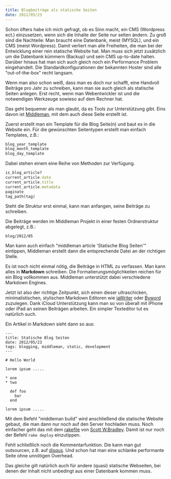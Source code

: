 ```yaml
---
title: Blogbeiträge als statische Seiten
date: 2012/05/23
---
```


Schon öfters habe ich mich gefragt, ob es Sinn macht, ein CMS (Wordpress ect.) einzusetzen, wenn sich die Inhalte der Seite nur selten ändern. Zu groß sind die Nachteile: Man braucht eine Datenbank, meist (MYSQL), und ein CMS (meist Wordpress). Damit verliert man alle Freiheiten, die man bei der Entwicklung einer rein statische Website hat. Man muss sich jetzt zusätzlich um die Datenbank kümmern (Backup) und sein CMS up-to-date halten. Darüber hinaus hat man sich auch gleich noch ein Performance Problem eingehandelt. Die Standardkonfigurationen der bekannten Hoster sind alle "out-of-the-box" recht langsam.

Wenn man also schon weiß, dass man es doch nur schafft, eine Handvoll Beiträge pro Jahr zu schreiben, kann man sie auch gleich als statische Seiten anlegen. Erst recht, wenn man Webentwickler ist und die notwendigen Werkzeuge sowieso auf dem Rechner hat.

Das geht bequemer als man glaubt, da es Tools zur Unterstützung gibt. Eins davon ist [Middleman](http://middlemanapp.com/), mit dem auch diese Seite erstellt ist.

Zuerst erstellt man ein Template für die Blog Seite(n) und baut es in die Website ein. Für die gewünschten Seitentypen erstellt man einfach Templates, z.B.:

~~~ ruby
blog_year_template
blog_month_template
blog_day_template
~~~

Dabei stehen einem eine Reihe von Methoden zur Verfügung. 

~~~ ruby
is_blog_article?
current_article.date
current_article.title
current_article.metadata
paginate
tag_path(tag)
~~~
    
Steht die Struktur erst einmal, kann man anfangen, seine Beiträge zu schreiben.

Die Beiträge werden im Middleman Projekt in einer festen Ordnerstruktur abgelegt, z.B.:

    blog/2012/05
    
Man kann auch einfach "middleman article 'Statische Blog Seiten'" eintippen, Middleman erstellt dann die entsprechende Datei  an der richtigen Stelle.

Es ist noch nicht einmal nötig, die Beiträge in HTML zu verfassen. Man kann alles in **Markdown** schreiben. Die Formatierungsmöglichkeiten reichen für ein Blog vollkommen aus. Middleman unterstützt dabei  verschiedene Markdown Engines.

Jetzt ist also der richtige Zeitpunkt, sich einen dieser ultraschicken, minimalistischen, stylischen Markdown Editoren wie [iaWriter](http://www.iawriter.com/) oder [Byword](http://bywordapp.com/) zuzulegen. Dank iCloud Unterstützung kann man so von überall mit iPhone oder iPad an seinen Beiträgen arbeiten. Ein simpler Texteditor tut es natürlich such.

Ein Artikel in Markdown sieht dann so aus:

	---
	title: Statische Blog Seiten
	date: 2012/05/23
	tags: blogging, middleman, static, development
	---

	# Hello World

	lorem ipsum .....

	* one
    * two

      def foo
        bar
      end

    lorem ipsum .....

Mit dem Befehl "middleman build" wird anschließend die statische Website gebaut, die man dann nur noch auf den Server hochladen muss. Noch einfacher geht das mit dem [rakefile](https://gist.github.com/1902178#file_rakefile) von [Scott W.Bradley](http://scottwb.com/blog/2012/02/24/middleman-deployment-rakefile/). Damit ist nur noch der Befehl `rake deploy` einzutippen.

Fehlt schließlich noch die Kommentarfunktion. Die kann man gut outsourcen, z.B. auf [disqus](http://disqus.com). Und schon hat man eine schlanke performante Seite ohne unnötigen Overhead.

Das gleiche gilt natürlich auch für andere (quasi) statische Webseiten, bei denen der Inhalt nicht unbedingt aus einer Datenbank kommen muss.
